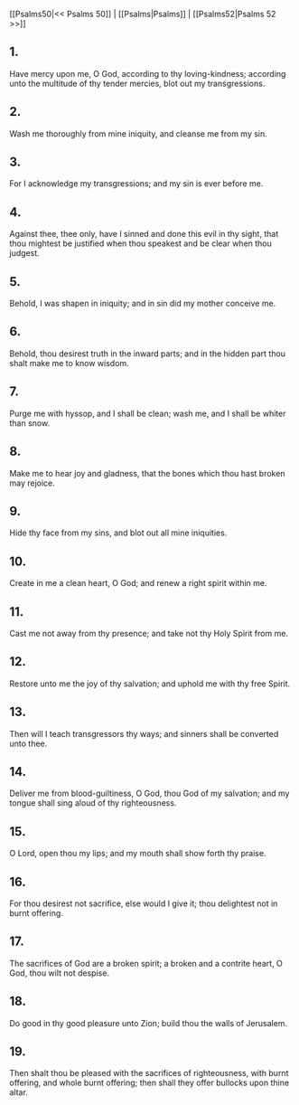 [[Psalms50|<< Psalms 50]] | [[Psalms|Psalms]] | [[Psalms52|Psalms 52 >>]]
## 1.
Have mercy upon me, O God, according to thy loving-kindness; according unto the multitude of thy tender mercies, blot out my transgressions.
## 2.
Wash me thoroughly from mine iniquity, and cleanse me from my sin.
## 3.
For I acknowledge my transgressions; and my sin is ever before me.
## 4.
Against thee, thee only, have I sinned and done this evil in thy sight, that thou mightest be justified when thou speakest and be clear when thou judgest.
## 5.
Behold, I was shapen in iniquity; and in sin did my mother conceive me.
## 6.
Behold, thou desirest truth in the inward parts; and in the hidden part thou shalt make me to know wisdom.
## 7.
Purge me with hyssop, and I shall be clean; wash me, and I shall be whiter than snow.
## 8.
Make me to hear joy and gladness, that the bones which thou hast broken may rejoice.
## 9.
Hide thy face from my sins, and blot out all mine iniquities.
## 10.
Create in me a clean heart, O God; and renew a right spirit within me.
## 11.
Cast me not away from thy presence; and take not thy Holy Spirit from me.
## 12.
Restore unto me the joy of thy salvation; and uphold me with thy free Spirit.
## 13.
Then will I teach transgressors thy ways; and sinners shall be converted unto thee.
## 14.
Deliver me from blood-guiltiness, O God, thou God of my salvation; and my tongue shall sing aloud of thy righteousness.
## 15.
O Lord, open thou my lips; and my mouth shall show forth thy praise.
## 16.
For thou desirest not sacrifice, else would I give it; thou delightest not in burnt offering.
## 17.
The sacrifices of God are a broken spirit; a broken and a contrite heart, O God, thou wilt not despise.
## 18.
Do good in thy good pleasure unto Zion; build thou the walls of Jerusalem.
## 19.
Then shalt thou be pleased with the sacrifices of righteousness, with burnt offering, and whole burnt offering; then shall they offer bullocks upon thine altar.

